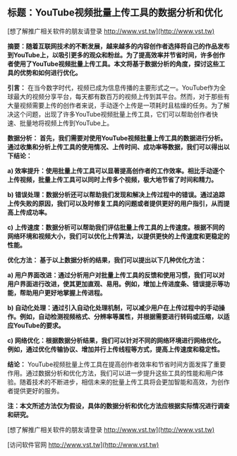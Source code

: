## **标题：YouTube视频批量上传工具的数据分析和优化**

[想了解推广相关软件的朋友请登录 http://www.vst.tw](http://www.vst.tw)

**摘要：随着互联网技术的不断发展，越来越多的内容创作者选择将自己的作品发布到YouTube上，以吸引更多的观众和粉丝。为了提高效率并节省时间，许多创作者使用了YouTube视频批量上传工具。本文将基于数据分析的角度，探讨这些工具的优势和如何进行优化。**

**引言：**
在当今数字时代，视频已成为信息传播的主要形式之一。YouTube作为全球最大的视频分享平台，每天都有数百万的视频上传到其平台。然而，对于那些有大量视频需要上传的创作者来说，手动逐个上传是一项耗时且枯燥的任务。为了解决这个问题，出现了许多YouTube视频批量上传工具，它们可以帮助创作者快速、批量地将视频上传到YouTube上。

**数据分析： 首先，我们需要对使用YouTube视频批量上传工具的数据进行分析。通过收集和分析上传工具的使用情况、上传时间、成功率等数据，我们可以得出以下结论：**

**a) 效率提升：使用批量上传工具可以显著提高创作者的工作效率。相比手动逐个上传视频，批量上传工具可以同时上传多个视频，极大地节省了时间和精力。**

**b) 错误处理：数据分析还可以帮助我们发现和解决上传过程中的错误。通过追踪上传失败的原因，我们可以及时修复工具的问题或者提供更好的用户指引，从而提高上传成功率。**

**c) 上传速度：数据分析可以帮助我们评估批量上传工具的上传速度。根据不同的网络环境和视频大小，我们可以优化上传算法，以提供更快的上传速度和更稳定的性能。**

**优化方法： 基于以上数据分析的结果，我们可以提出以下几种优化方法：**

**a) 用户界面改进：通过分析用户对批量上传工具的反馈和使用习惯，我们可以对用户界面进行改进，使其更加直观、易用。例如，增加上传进度条、错误提示等功能，帮助用户更好地掌握上传进程。**

**b) 自动化处理：通过引入自动化处理机制，可以减少用户在上传过程中的手动操作。例如，自动检测视频格式、分辨率等属性，并根据需要进行转码或压缩，以适应YouTube的要求。**

**c) 网络优化：根据数据分析结果，我们可以针对不同的网络环境进行网络优化。例如，通过优化传输协议、增加并行上传线程等方式，提高上传速度和稳定性。**

**结论：**
YouTube视频批量上传工具在提高创作者效率和节省时间方面发挥了重要作用。通过数据分析和优化方法，我们可以进一步提升这些工具的性能和用户体验。随着技术的不断进步，相信未来的批量上传工具将会更加智能和高效，为创作者提供更好的服务。

**注：本文所述方法仅为假设，具体的数据分析和优化方法应根据实际情况进行调查和研究。**

[想了解推广相关软件的朋友请登录 http://www.vst.tw](http://www.vst.tw)


[访问软件官网 http://www.vst.tw](http://www.vst.tw)
